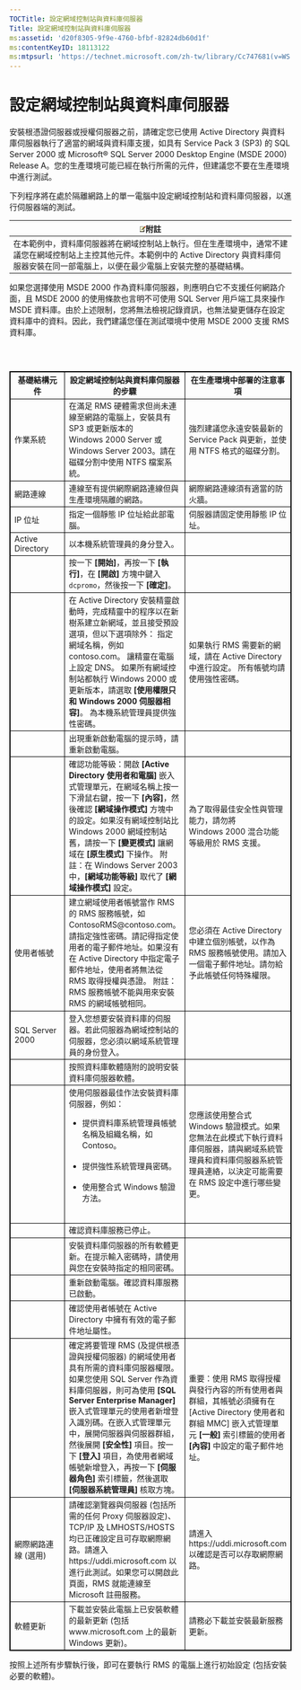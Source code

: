 ```yaml
---
TOCTitle: 設定網域控制站與資料庫伺服器
Title: 設定網域控制站與資料庫伺服器
ms:assetid: 'd20f8305-9f9e-4760-bfbf-82824db60d1f'
ms:contentKeyID: 18113122
ms:mtpsurl: 'https://technet.microsoft.com/zh-tw/library/Cc747681(v=WS.10)'
---
```


設定網域控制站與資料庫伺服器
============================

安裝根憑證伺服器或授權伺服器之前，請確定您已使用 Active Directory 與資料庫伺服器執行了適當的網域與資料庫支援，如具有 Service Pack 3 (SP3) 的 SQL Server 2000 或 Microsoft® SQL Server 2000 Desktop Engine (MSDE 2000) Release A。您的生產環境可能已經在執行所需的元件，但建議您不要在生產環境中進行測試。

下列程序將在處於隔離網路上的單一電腦中設定網域控制站和資料庫伺服器，以進行伺服器端的測試。

| ![](images/Cc747681.note(WS.10).gif)附註                                                                                                                                    |
|----------------------------------------------------------------------------------------------------------------------------------------------------------------------------------------------------------|
| 在本範例中，資料庫伺服器將在網域控制站上執行。但在生產環境中，通常不建議您在網域控制站上主控其他元件。本範例中的 Active Directory 與資料庫伺服器安裝在同一部電腦上，以便在最少電腦上安裝完整的基礎結構。 |

如果您選擇使用 MSDE 2000 作為資料庫伺服器，則應明白它不支援任何網路介面，且 MSDE 2000 的使用條款也言明不可使用 SQL Server 用戶端工具來操作 MSDE 資料庫。由於上述限制，您將無法檢視記錄資訊，也無法變更儲存在設定資料庫中的資料。因此，我們建議您僅在測試環境中使用 MSDE 2000 支援 RMS 資料庫。

###  

 
<table style="border:1px solid black;">
<colgroup>
<col width="33%" />
<col width="33%" />
<col width="33%" />
</colgroup>
<thead>
<tr class="header">
<th style="border:1px solid black;" >基礎結構元件</th>
<th style="border:1px solid black;" >設定網域控制站與資料庫伺服器的步驟</th>
<th style="border:1px solid black;" >在生產環境中部署的注意事項</th>
</tr>
</thead>
<tbody>
<tr class="odd">
<td style="border:1px solid black;">作業系統</td>
<td style="border:1px solid black;">在滿足 RMS 硬體需求但尚未連線至網路的電腦上，安裝具有 SP3 或更新版本的 Windows 2000 Server 或 Windows Server 2003。請在磁碟分割中使用 NTFS 檔案系統。</td>
<td style="border:1px solid black;">強烈建議您永遠安裝最新的 Service Pack 與更新，並使用 NTFS 格式的磁碟分割。</td>
</tr>
<tr class="even">
<td style="border:1px solid black;">網路連線</td>
<td style="border:1px solid black;">連線至有提供網際網路連線但與生產環境隔離的網路。</td>
<td style="border:1px solid black;">網際網路連線須有適當的防火牆。</td>
</tr>
<tr class="odd">
<td style="border:1px solid black;">IP 位址</td>
<td style="border:1px solid black;">指定一個靜態 IP 位址給此部電腦。</td>
<td style="border:1px solid black;">伺服器請固定使用靜態 IP 位址。</td>
</tr>
<tr class="even">
<td style="border:1px solid black;">Active Directory</td>
<td style="border:1px solid black;">以本機系統管理員的身分登入。</td>
<td style="border:1px solid black;"> </td>
</tr>
<tr class="odd">
<td style="border:1px solid black;"> </td>
<td style="border:1px solid black;">按一下 <strong>[開始]</strong>，再按一下 <strong>[執行]</strong>，在 <strong>[開啟]</strong> 方塊中鍵入 <code>dcpromo</code>，然後按一下 <strong>[確定]</strong>。</td>
<td style="border:1px solid black;"> </td>
</tr>
<tr class="even">
<td style="border:1px solid black;"> </td>
<td style="border:1px solid black;">在 Active Directory 安裝精靈啟動時，完成精靈中的程序以在新樹系建立新網域，並且接受預設選項，但以下選項除外：
指定網域名稱，例如 contoso.com。  
讓精靈在電腦上設定 DNS。  
如果所有網域控制站都執行 Windows 2000 或更新版本，請選取 <strong>[使用權限只和 Windows 2000 伺服器相容]</strong>。
為本機系統管理員提供強性密碼。</td>
<td style="border:1px solid black;">如果執行 RMS 需要新的網域，請在 Active Directory 中進行設定。
所有帳號均請使用強性密碼。</td>
</tr>
<tr class="odd">
<td style="border:1px solid black;"> </td>
<td style="border:1px solid black;">出現重新啟動電腦的提示時，請重新啟動電腦。</td>
<td style="border:1px solid black;"> </td>
</tr>
<tr class="even">
<td style="border:1px solid black;"> </td>
<td style="border:1px solid black;">確認功能等級：開啟 <strong>[Active Directory 使用者和電腦]</strong> 嵌入式管理單元，在網域名稱上按一下滑鼠右鍵，按一下 <strong>[內容]</strong>，然後確認 <strong>[網域操作模式]</strong> 方塊中的設定。如果沒有網域控制站比 Windows 2000 網域控制站舊，請按一下 <strong>[變更模式]</strong> 讓網域在 <strong>[原生模式]</strong> 下操作。
附註：在 Windows Server 2003 中，<strong>[網域功能等級]</strong> 取代了 <strong>[網域操作模式]</strong> 設定。</td>
<td style="border:1px solid black;">為了取得最佳安全性與管理能力，請勿將 Windows 2000 混合功能等級用於 RMS 支援。</td>
</tr>
<tr class="odd">
<td style="border:1px solid black;">使用者帳號</td>
<td style="border:1px solid black;">建立網域使用者帳號當作 RMS 的 RMS 服務帳號，如 ContosoRMS@contoso.com。請指定強性密碼。請記得指定使用者的電子郵件地址。如果沒有在 Active Directory 中指定電子郵件地址，使用者將無法從 RMS 取得授權與憑證。
附註：RMS 服務帳號不能與用來安裝 RMS 的網域帳號相同。</td>
<td style="border:1px solid black;">您必須在 Active Directory 中建立個別帳號，以作為 RMS 服務帳號使用。請加入一個電子郵件地址。請勿給予此帳號任何特殊權限。</td>
</tr>
<tr class="even">
<td style="border:1px solid black;">SQL Server 2000</td>
<td style="border:1px solid black;">登入您想要安裝資料庫的伺服器。若此伺服器為網域控制站的伺服器，您必須以網域系統管理員的身份登入。</td>
<td style="border:1px solid black;"> </td>
</tr>
<tr class="odd">
<td style="border:1px solid black;"> </td>
<td style="border:1px solid black;">按照資料庫軟體隨附的說明安裝資料庫伺服器軟體。</td>
<td style="border:1px solid black;"> </td>
</tr>
<tr class="even">
<td style="border:1px solid black;"> </td>
<td style="border:1px solid black;">使用伺服器最佳作法安裝資料庫伺服器，例如：
<ul>
<li>提供資料庫系統管理員帳號名稱及組織名稱，如 Contoso。<br />
<br />
</li>
<li>提供強性系統管理員密碼。<br />
<br />
</li>
<li>使用整合式 Windows 驗證方法。<br />
<br />
</li>
</ul></td>
<td style="border:1px solid black;">您應該使用整合式 Windows 驗證模式。如果您無法在此模式下執行資料庫伺服器，請與網域系統管理員和資料庫伺服器系統管理員連絡，以決定可能需要在 RMS 設定中進行哪些變更。</td>
</tr>
<tr class="odd">
<td style="border:1px solid black;"> </td>
<td style="border:1px solid black;">確認資料庫服務已停止。</td>
<td style="border:1px solid black;"> </td>
</tr>
<tr class="even">
<td style="border:1px solid black;"> </td>
<td style="border:1px solid black;">安裝資料庫伺服器的所有軟體更新。在提示輸入密碼時，請使用與您在安裝時指定的相同密碼。</td>
<td style="border:1px solid black;"> </td>
</tr>
<tr class="odd">
<td style="border:1px solid black;"> </td>
<td style="border:1px solid black;">重新啟動電腦。確認資料庫服務已啟動。</td>
<td style="border:1px solid black;"> </td>
</tr>
<tr class="even">
<td style="border:1px solid black;"> </td>
<td style="border:1px solid black;">確認使用者帳號在 Active Directory 中擁有有效的電子郵件地址屬性。</td>
<td style="border:1px solid black;"> </td>
</tr>
<tr class="odd">
<td style="border:1px solid black;"> </td>
<td style="border:1px solid black;">確定將要管理 RMS (及提供根憑證與授權伺服器) 的網域使用者具有所需的資料庫伺服器權限。如果您使用 SQL Server 作為資料庫伺服器，則可為使用 <strong>[SQL Server Enterprise Manager]</strong> 嵌入式管理單元的使用者新增登入識別碼。在嵌入式管理單元中，展開伺服器與伺服器群組，然後展開 <strong>[安全性]</strong> 項目。按一下 <strong>[登入]</strong> 項目，為使用者網域帳號新增登入，再按一下 <strong>[伺服器角色]</strong> 索引標籤，然後選取 <strong>[伺服器系統管理員]</strong> 核取方塊。</td>
<td style="border:1px solid black;">重要：使用 RMS 取得授權與發行內容的所有使用者與群組，其帳號必須擁有在 [Active Directory 使用者和群組 MMC] 嵌入式管理單元 <strong>[一般]</strong> 索引標籤的使用者 <strong>[內容]</strong> 中設定的電子郵件地址。</td>
</tr>
<tr class="even">
<td style="border:1px solid black;">網際網路連線
(選用)</td>
<td style="border:1px solid black;">請確認瀏覽器與伺服器 (包括所需的任何 Proxy 伺服器設定)、TCP/IP 及 LMHOSTS/HOSTS 均已正確設定且可存取網際網路。請進入 https://uddi.microsoft.com 以進行此測試。如果您可以開啟此頁面，RMS 就能連線至 Microsoft 註冊服務。</td>
<td style="border:1px solid black;">請進入 https://uddi.microsoft.com 以確認是否可以存取網際網路。</td>
</tr>
<tr class="odd">
<td style="border:1px solid black;">軟體更新</td>
<td style="border:1px solid black;">下載並安裝此電腦上已安裝軟體的最新更新 (包括 www.microsoft.com 上的最新 Windows 更新)。</td>
<td style="border:1px solid black;">請務必下載並安裝最新服務更新。</td>
</tr>
</tbody>
</table>
  
按照上述所有步驟執行後，即可在要執行 RMS 的電腦上進行初始設定 (包括安裝必要的軟體)。
